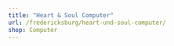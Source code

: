 ```yaml
---
title: "Heart & Soul Computer"
url: /fredericksburg/heart-und-soul-computer/
shop: Computer
---
```

